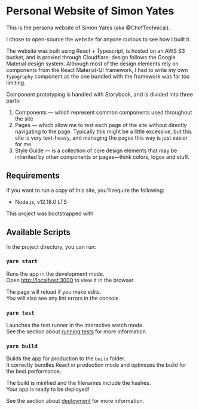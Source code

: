 # Personal Website of Simon Yates

This is the persona website of Simon Yates (aka @ChefTechnical).

I chose to open-source the website for anyone curious to see how I built it.

The website was built using React + Typescript, is hosted on an AWS S3 bucket, and is proxied through Cloudflare; design follows the Google Material design system. Although most of the design elements rely on components from the React Material-UI framework, I had to write my own `Typography` component as the one bundled with the framework was far too limiting.

Component prototyping is handled with Storybook, and is divided into three parts: 

1. Components — which represent common components used throughout the site
2. Pages — which allow me to test each page of the site without directly navigating to the page. Typically this might be a little excessive, but this site is very text-heavy, and managing the pages this way is just easier for me.
3. Style Guide — is a collection of core design elements that may be inherited by other components or pages—think colors, logos and stuff.

## Requirements

If you want to run a copy of this site, you'll require the following:

- Node.js, v12.18.0 LTS

This project was bootstrapped with 

## Available Scripts

In the project directory, you can run:

### `yarn start`

Runs the app in the development mode.<br />
Open [http://localhost:3000](http://localhost:3000) to view it in the browser.

The page will reload if you make edits.<br />
You will also see any lint errors in the console.

### `yarn test`

Launches the test runner in the interactive watch mode.<br />
See the section about [running tests](https://facebook.github.io/create-react-app/docs/running-tests) for more information.

### `yarn build`

Builds the app for production to the `build` folder.<br />
It correctly bundles React in production mode and optimizes the build for the best performance.

The build is minified and the filenames include the hashes.<br />
Your app is ready to be deployed!

See the section about [deployment](https://facebook.github.io/create-react-app/docs/deployment) for more information.

